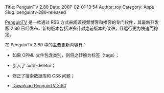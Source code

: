 Title: PenguinTV 2.80
Date: 2007-02-01 13:54
Author: toy
Category: Apps
Slug: penguintv-280-released

[PenguinTV](http://penguintv.sourceforge.net/) 是一款通过 RSS
方式来阅读视频博客和播客的专门软件，其最新开发版 2.80
已经发布，新的版本包括许多针对之前版本的改进，且运行更为快速而稳定。

在 PenguinTV 2.80 中的主要更新内容有：

-   如果 OPML 文件包含类别，则将之转换为标签（tags）；
-   引入了 auto-deletor；
-   修正了搜索数据库和 CSS 问题；

- [Download PenguinTV
2.80](http://sourceforge.net/project/showfiles.php?group_id=144780&package_id=180949&release_id=483028)

